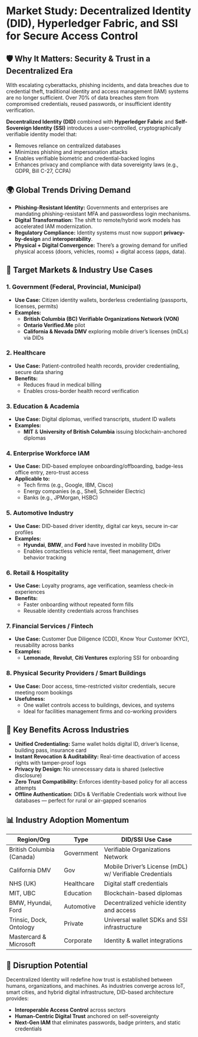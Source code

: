 # Market Study: Decentralized Identity (DID), Hyperledger Fabric, and SSI for Secure Access Control

## 🛡️ Why It Matters: Security & Trust in a Decentralized Era

With escalating cyberattacks, phishing incidents, and data breaches due to credential theft, traditional identity and access management (IAM) systems are no longer sufficient. Over 70% of data breaches stem from compromised credentials, reused passwords, or insufficient identity verification.

**Decentralized Identity (DID)** combined with **Hyperledger Fabric** and **Self-Sovereign Identity (SSI)** introduces a user-controlled, cryptographically verifiable identity model that:

- Removes reliance on centralized databases
- Minimizes phishing and impersonation attacks
- Enables verifiable biometric and credential-backed logins
- Enhances privacy and compliance with data sovereignty laws (e.g., GDPR, Bill C-27, CCPA)

## 🌍 Global Trends Driving Demand

- **Phishing-Resistant Identity:** Governments and enterprises are mandating phishing-resistant MFA and passwordless login mechanisms.
- **Digital Transformation:** The shift to remote/hybrid work models has accelerated IAM modernization.
- **Regulatory Compliance:** Identity systems must now support **privacy-by-design** and **interoperability**.
- **Physical + Digital Convergence:** There’s a growing demand for unified physical access (doors, vehicles, rooms) + digital access (apps, data).

## 🎯 Target Markets & Industry Use Cases

### 1. **Government (Federal, Provincial, Municipal)**

- **Use Case:** Citizen identity wallets, borderless credentialing (passports, licenses, permits)
- **Examples:**
  - **British Columbia (BC) Verifiable Organizations Network (VON)**
  - **Ontario Verified.Me** pilot
  - **California & Nevada DMV** exploring mobile driver’s licenses (mDLs) via DIDs

### 2. **Healthcare**

- **Use Case:** Patient-controlled health records, provider credentialing, secure data sharing
- **Benefits:**
  - Reduces fraud in medical billing
  - Enables cross-border health record verification

### 3. **Education & Academia**

- **Use Case:** Digital diplomas, verified transcripts, student ID wallets
- **Examples:**
  - **MIT** & **University of British Columbia** issuing blockchain-anchored diplomas

### 4. **Enterprise Workforce IAM**

- **Use Case:** DID-based employee onboarding/offboarding, badge-less office entry, zero-trust access
- **Applicable to:**
  - Tech firms (e.g., Google, IBM, Cisco)
  - Energy companies (e.g., Shell, Schneider Electric)
  - Banks (e.g., JPMorgan, HSBC)

### 5. **Automotive Industry**

- **Use Case:** DID-based driver identity, digital car keys, secure in-car profiles
- **Examples:**
  - **Hyundai**, **BMW**, and **Ford** have invested in mobility DIDs
  - Enables contactless vehicle rental, fleet management, driver behavior tracking

### 6. **Retail & Hospitality**

- **Use Case:** Loyalty programs, age verification, seamless check-in experiences
- **Benefits:**
  - Faster onboarding without repeated form fills
  - Reusable identity credentials across franchises

### 7. **Financial Services / Fintech**

- **Use Case:** Customer Due Diligence (CDD), Know Your Customer (KYC), reusability across banks
- **Examples:**
  - **Lemonade**, **Revolut**, **Citi Ventures** exploring SSI for onboarding

### 8. **Physical Security Providers / Smart Buildings**

- **Use Case:** Door access, time-restricted visitor credentials, secure meeting room bookings
- **Usefulness:**
  - One wallet controls access to buildings, devices, and systems
  - Ideal for facilities management firms and co-working providers

## 🧠 Key Benefits Across Industries

- **Unified Credentialing:** Same wallet holds digital ID, driver’s license, building pass, insurance card
- **Instant Revocation & Auditability:** Real-time deactivation of access rights with tamper-proof logs
- **Privacy by Design:** No unnecessary data is shared (selective disclosure)
- **Zero Trust Compatibility:** Enforces identity-based policy for all access attempts
- **Offline Authentication:** DIDs & Verifiable Credentials work without live databases — perfect for rural or air-gapped scenarios

## 📊 Industry Adoption Momentum

| Region/Org                | Type       | DID/SSI Use Case                                         |
| ------------------------- | ---------- | -------------------------------------------------------- |
| British Columbia (Canada) | Government | Verifiable Organizations Network                         |
| California DMV            | Gov        | Mobile Driver’s License (mDL) w/ Verifiable Credentials |
| NHS (UK)                  | Healthcare | Digital staff credentials                                |
| MIT, UBC                  | Education  | Blockchain-based diplomas                                |
| BMW, Hyundai, Ford        | Automotive | Decentralized vehicle identity and access                |
| Trinsic, Dock, Ontology   | Private    | Universal wallet SDKs and SSI infrastructure             |
| Mastercard & Microsoft    | Corporate  | Identity & wallet integrations                           |

## 🚀 Disruption Potential

Decentralized Identity will redefine how trust is established between humans, organizations, and machines. As industries converge across IoT, smart cities, and hybrid digital infrastructure, DID-based architecture provides:

- **Interoperable Access Control** across sectors
- **Human-Centric Digital Trust** anchored on self-sovereignty
- **Next-Gen IAM** that eliminates passwords, badge printers, and static credentials
